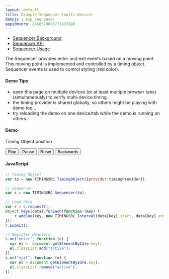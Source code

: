 ```yaml
---
layout: default
title: Example Sequencer (multi-device)
demojs : exp_sequencer
appidmcorp: 8456579076771837888
---
```


<style type="text/css">
	.active {color:red}
</style>

- [Sequencer Background](background_sequencer.html)
- [Sequencer API](api_sequencer.html) 
- [Sequencer Usage](usage_sequencer.html)

The Sequencer provides enter and exit events based on a moving point. This moving point is implemented and controlled by a timing object.
Sequencer events is used to control styling (red color).

#### Demo Tips

- open this page on multiple devices (or at least multiple browser tabs) (simultaneously) to verify multi-device timing.
- the timing provider is shared globally, so others might be playing with demo too...
- try reloading the demo on one device/tab while the demo is running on others.

#### Demo

<p>
  <!-- Timing Objects position --> 
  Timing Object position <span id="pos" style="font-weight:bold"></span>
</p>
<p>
  <!-- Timing Object Controls -->
  <button id="play">Play</button>
  <button id="pause">Pause</button>
  <button id="reset">Reset</button>
  <button id="backwards">Backwards</button>
</p>
<p>
  <div id="data"></div>
</p>


#### JavaScript


```javascript
// Timing Object
var to = new TIMINGSRC.TimingObject({provider:timingProvider});

// Sequencer
var s = new TIMINGSRC.Sequencer(to); 

// Load data
var r = s.request();
Object.keys(data).forEach(function (key) {
	r.addCue(key, new TIMINGSRC.Interval(data[key].start, data[key].end));
});
r.submit();

// Register Handlers
s.on("enter", function (e) {
  var el =  document.getElementById(e.key);
  el.classList.add("active");
});
s.on("exit", function (e) {
  var el = document.getElementById(e.key);
  el.classList.remove("active");
});
```    
